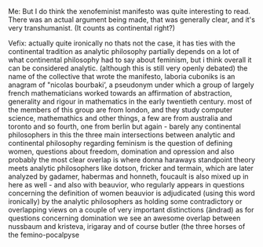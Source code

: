 Me: But I do think the xenofeminist manifesto was quite interesting to read. There was an actual argument being made, that was generally clear, and it's very transhumanist. (It counts as continental right?)

Vefix: 
actually quite ironically no thats not the case, it has ties with the continental tradition as analytic philosophy partially depends on a lot of what continental philosophy had to say about feminism, but i think overall it can be considered analytic. (although this is still very openly debated) the name of the collective that wrote the manifesto, laboria cuboniks is an anagram of "nicolas bourbaki’, a pseudonym under which a group of largely french mathematicians worked towards an affirmation of abstraction, generality and rigour in mathematics in the early twentieth century. most of the members of this group are from london, and they study computer science, mathemathics and other things, a few are from australia and toronto and so fourth, one from berlin but again - barely any continental philosophers in this the three main intersections between analytic and continental philosophy regarding feminism is the question of defining women, questions about freedom, domination and opression and also probably the most clear overlap is where donna haraways standpoint theory meets analytic philosophers like dotson, fricker and termain, which are later analyzed by gadamer, habermas and honneth, foucault is also mixed up in here as well - and also with beauvior, who regularly appears in questions concerning the definition of women beauvior is adjudicated (using this word ironically) by the analytic philosophers as holding some contradictory or overlapping views on a couple of very important distinctions (ändrad)
as for questions concerning domination we see an awesome overlap between nussbaum and kristeva, irigaray and of course butler (the three horses of the femino-pocalpyse